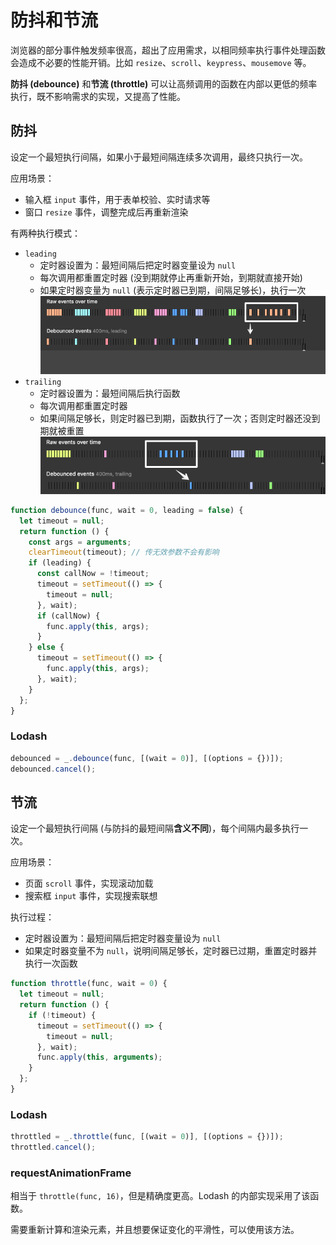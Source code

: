 # 防抖和节流

浏览器的部分事件触发频率很高，超出了应用需求，以相同频率执行事件处理函数会造成不必要的性能开销。比如 `resize`、`scroll`、`keypress`、`mousemove` 等。

**防抖 (debounce)** 和**节流 (throttle)** 可以让高频调用的函数在内部以更低的频率执行，既不影响需求的实现，又提高了性能。

## 防抖

设定一个最短执行间隔，如果小于最短间隔连续多次调用，最终只执行一次。

应用场景：

- 输入框 `input` 事件，用于表单校验、实时请求等
- 窗口 `resize` 事件，调整完成后再重新渲染

有两种执行模式：

- `leading`
  - 定时器设置为：最短间隔后把定时器变量设为 `null`
  - 每次调用都重置定时器 (没到期就停止再重新开始，到期就直接开始)
  - 如果定时器变量为 `null` (表示定时器已到期，间隔足够长)，执行一次
    ![](assets/debounce_leading.webp)
- `trailing`
  - 定时器设置为：最短间隔后执行函数
  - 每次调用都重置定时器
  - 如果间隔足够长，则定时器已到期，函数执行了一次；否则定时器还没到期就被重置
    ![](assets/debounce_trailing.webp)

```js
function debounce(func, wait = 0, leading = false) {
  let timeout = null;
  return function () {
    const args = arguments;
    clearTimeout(timeout); // 传无效参数不会有影响
    if (leading) {
      const callNow = !timeout;
      timeout = setTimeout(() => {
        timeout = null;
      }, wait);
      if (callNow) {
        func.apply(this, args);
      }
    } else {
      timeout = setTimeout(() => {
        func.apply(this, args);
      }, wait);
    }
  };
}
```

### Lodash

```js
debounced = _.debounce(func, [(wait = 0)], [(options = {})]);
debounced.cancel();
```

## 节流

设定一个最短执行间隔 (与防抖的最短间隔**含义不同**)，每个间隔内最多执行一次。

应用场景：

- 页面 `scroll` 事件，实现滚动加载
- 搜索框 `input` 事件，实现搜索联想

执行过程：

- 定时器设置为：最短间隔后把定时器变量设为 `null`
- 如果定时器变量不为 `null`，说明间隔足够长，定时器已过期，重置定时器并执行一次函数

```js
function throttle(func, wait = 0) {
  let timeout = null;
  return function () {
    if (!timeout) {
      timeout = setTimeout(() => {
        timeout = null;
      }, wait);
      func.apply(this, arguments);
    }
  };
}
```

### Lodash

```js
throttled = _.throttle(func, [(wait = 0)], [(options = {})]);
throttled.cancel();
```

### requestAnimationFrame

相当于 `throttle(func, 16)`，但是精确度更高。Lodash 的内部实现采用了该函数。

需要重新计算和渲染元素，并且想要保证变化的平滑性，可以使用该方法。
